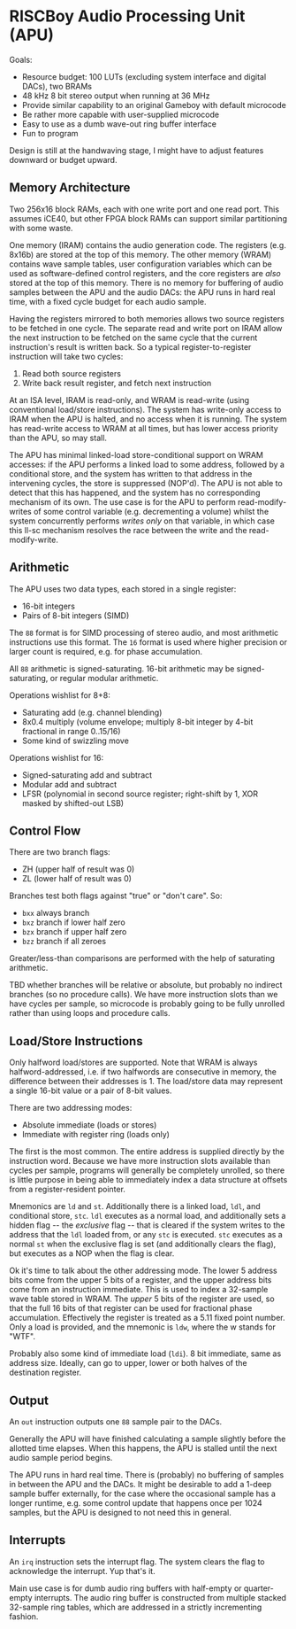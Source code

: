 # RISCBoy Audio Processing Unit (APU)

Goals:

- Resource budget: 100 LUTs (excluding system interface and digital DACs), two BRAMs
- 48 kHz 8 bit stereo output when running at 36 MHz
- Provide similar capability to an original Gameboy with default microcode
- Be rather more capable with user-supplied microcode
- Easy to use as a dumb wave-out ring buffer interface
- Fun to program

Design is still at the handwaving stage, I might have to adjust features downward or budget upward.

## Memory Architecture

Two 256x16 block RAMs, each with one write port and one read port. This assumes iCE40, but other FPGA block RAMs can support similar partitioning with some waste.

One memory (IRAM) contains the audio generation code. The registers (e.g. 8x16b) are stored at the top of this memory. The other memory (WRAM) contains wave sample tables, user configuration variables which can be used as software-defined control registers, and the core registers are *also* stored at the top of this memory. There is no memory for buffering of audio samples between the APU and the audio DACs: the APU runs in hard real time, with a fixed cycle budget for each audio sample.

Having the registers mirrored to both memories allows two source registers to be fetched in one cycle. The separate read and write port on IRAM allow the next instruction to be fetched on the same cycle that the current instruction's result is written back. So a typical register-to-register instruction will take two cycles:

1. Read both source registers
2. Write back result register, and fetch next instruction

At an ISA level, IRAM is read-only, and WRAM is read-write (using conventional load/store instructions). The system has write-only access to IRAM when the APU is halted, and no access when it is running. The system has read-write access to WRAM at all times, but has lower access priority than the APU, so may stall.

The APU has minimal linked-load store-conditional support on WRAM accesses: if the APU performs a linked load to some address, followed by a conditional store, and the system has written to that address in the intervening cycles, the store is suppressed (NOP'd). The APU is not able to detect that this has happened, and the system has no corresponding mechanism of its own. The use case is for the APU to perform read-modify-writes of some control variable (e.g. decrementing a volume) whilst the system concurrently performs *writes only* on that variable, in which case this ll-sc mechanism resolves the race between the write and the read-modify-write.

## Arithmetic

The APU uses two data types, each stored in a single register:

- 16-bit integers
- Pairs of 8-bit integers (SIMD)

The `88` format is for SIMD processing of stereo audio, and most arithmetic instructions use this format. The `16` format is used where higher precision or larger count is required, e.g. for phase accumulation.

All `88` arithmetic is signed-saturating. 16-bit arithmetic may be signed-saturating, or regular modular arithmetic.

Operations wishlist for 8+8:

- Saturating add (e.g. channel blending)
- 8x0.4 multiply (volume envelope; multiply 8-bit integer by 4-bit fractional in range 0..15/16)
- Some kind of swizzling move

Operations wishlist for 16:

- Signed-saturating add and subtract
- Modular add and subtract
- LFSR (polynomial in second source register; right-shift by 1, XOR masked by shifted-out LSB)

## Control Flow

There are two branch flags:
 - ZH (upper half of result was 0)
 - ZL (lower half of result was 0)

Branches test both flags against "true" or "don't care". So:

- `bxx` always branch
- `bxz` branch if lower half zero
- `bzx` branch if upper half zero
- `bzz` branch if all zeroes

Greater/less-than comparisons are performed with the help of saturating arithmetic.

TBD whether branches will be relative or absolute, but probably no indirect branches (so no procedure calls). We have more instruction slots than we have cycles per sample, so microcode is probably going to be fully unrolled rather than using loops and procedure calls.

## Load/Store Instructions

Only halfword load/stores are supported. Note that WRAM is always halfword-addressed, i.e. if two halfwords are consecutive in memory, the difference between their addresses is 1. The load/store data may represent a single 16-bit value or a pair of 8-bit values.

There are two addressing modes:

- Absolute immediate (loads or stores)
- Immediate with register ring (loads only)

The first is the most common. The entire address is supplied directly by the instruction word. Because we have more instruction slots available than cycles per sample, programs will generally be completely unrolled, so there is little purpose in being able to immediately index a data structure at offsets from a register-resident pointer.

Mnemonics are `ld` and `st`. Additionally there is a linked load, `ldl`, and conditional store, `stc`. `ldl` executes as a normal load, and additionally sets a hidden flag -- the *exclusive* flag -- that is cleared if the system writes to the address that the `ldl` loaded from, or any `stc` is executed. `stc` executes as a normal `st` when the exclusive flag is set (and additionally clears the flag), but executes as a NOP when the flag is clear.

Ok it's time to talk about the other addressing mode. The lower 5 address bits come from the upper 5 bits of a register, and the upper address bits come from an instruction immediate. This is used to index a 32-sample wave table stored in WRAM. The *upper* 5 bits of the register are used, so that the full 16 bits of that register can be used for fractional phase accumulation. Effectively the register is treated as a 5.11 fixed point number. Only a load is provided, and the mnemonic is `ldw`, where the w stands for "WTF".

Probably also some kind of immediate load (`ldi`). 8 bit immediate, same as address size. Ideally, can go to upper, lower or both halves of the destination register.

## Output

An `out` instruction outputs one `88` sample pair to the DACs.

Generally the APU will have finished calculating a sample slightly before the allotted time elapses. When this happens, the APU is stalled until the next audio sample period begins.

The APU runs in hard real time. There is (probably) no buffering of samples in between the APU and the DACs. It might be desirable to add a 1-deep sample buffer externally, for the case where the occasional sample has a longer runtime, e.g. some control update that happens once per 1024 samples, but the APU is designed to not need this in general.

## Interrupts

An `irq` instruction sets the interrupt flag. The system clears the flag to acknowledge the interrupt. Yup that's it.

Main use case is for dumb audio ring buffers with half-empty or quarter-empty interrupts. The audio ring buffer is constructed from multiple stacked 32-sample ring tables, which are addressed in a strictly incrementing fashion.
